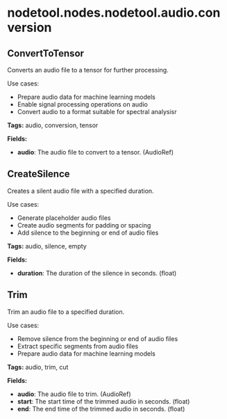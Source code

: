 # nodetool.nodes.nodetool.audio.conversion

## ConvertToTensor

Converts an audio file to a tensor for further processing.

Use cases:
- Prepare audio data for machine learning models
- Enable signal processing operations on audio
- Convert audio to a format suitable for spectral analysisr

**Tags:** audio, conversion, tensor

**Fields:**
- **audio**: The audio file to convert to a tensor. (AudioRef)


## CreateSilence

Creates a silent audio file with a specified duration.

Use cases:
- Generate placeholder audio files
- Create audio segments for padding or spacing
- Add silence to the beginning or end of audio files

**Tags:** audio, silence, empty

**Fields:**
- **duration**: The duration of the silence in seconds. (float)


## Trim

Trim an audio file to a specified duration.

Use cases:
- Remove silence from the beginning or end of audio files
- Extract specific segments from audio files
- Prepare audio data for machine learning models

**Tags:** audio, trim, cut

**Fields:**
- **audio**: The audio file to trim. (AudioRef)
- **start**: The start time of the trimmed audio in seconds. (float)
- **end**: The end time of the trimmed audio in seconds. (float)


